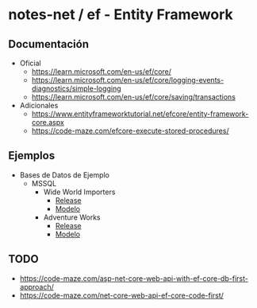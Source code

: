 # notes-net / ef - Entity Framework

## Documentación

- Oficial
  - <https://learn.microsoft.com/en-us/ef/core/>
  - <https://learn.microsoft.com/en-us/ef/core/logging-events-diagnostics/simple-logging>
  - <https://learn.microsoft.com/en-us/ef/core/saving/transactions>
- Adicionales
  - <https://www.entityframeworktutorial.net/efcore/entity-framework-core.aspx>
  - <https://code-maze.com/efcore-execute-stored-procedures/>

## Ejemplos

- Bases de Datos de Ejemplo
  - MSSQL
    - Wide World Importers
      - [Release](https://github.com/Microsoft/sql-server-samples/releases/tag/wide-world-importers-v1.0)
      - [Modelo](https://dataedo.com/samples/html/WideWorldImporters)
    - Adventure Works
      - [Release](https://github.com/Microsoft/sql-server-samples/releases/tag/adventureworks)
      - [Modelo](https://dataedo.com/samples/html/AdventureWorks/)

## TODO

- https://code-maze.com/asp-net-core-web-api-with-ef-core-db-first-approach/
- https://code-maze.com/net-core-web-api-ef-core-code-first/

